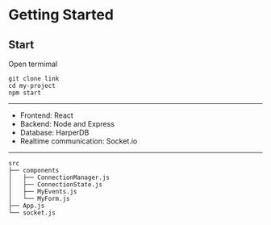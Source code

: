 



# Getting Started
## Start

Open termimal

```
git clone link
cd my-project
npm start
```

***
+ Frontend: React 
+ Backend: Node and Express 
+ Database: HarperDB 
+ Realtime communication: Socket.io
***

```
src
├── components
│   ├── ConnectionManager.js
│   ├── ConnectionState.js
│   ├── MyEvents.js
│   └── MyForm.js
├── App.js
└── socket.js
```